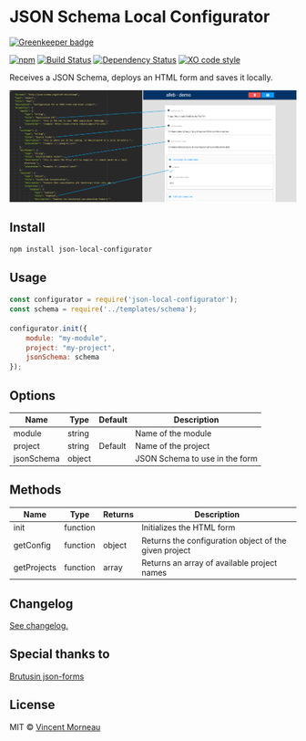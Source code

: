 # JSON Schema Local Configurator

[![Greenkeeper badge](https://badges.greenkeeper.io/vincentmorneau/json-local-configurator.svg)](https://greenkeeper.io/)

[![npm](https://img.shields.io/npm/v/json-local-configurator.svg)]() [![Build Status](https://travis-ci.org/vincentmorneau/json-local-configurator.svg?branch=master)](https://travis-ci.org/vincentmorneau/json-local-configurator) [![Dependency Status](https://david-dm.org/vincentmorneau/json-local-configurator.svg)](https://david-dm.org/vincentmorneau/json-local-configurator) [![XO code style](https://img.shields.io/badge/code_style-XO-5ed9c7.svg)](https://github.com/sindresorhus/xo)

Receives a JSON Schema, deploys an HTML form and saves it locally.

![demo](/docs/demo.png)

## Install
```
npm install json-local-configurator
```

## Usage
```javascript
const configurator = require('json-local-configurator');
const schema = require('../templates/schema');

configurator.init({
    module: "my-module",
    project: "my-project",
    jsonSchema: schema
});
```

## Options
Name | Type | Default | Description
--- | --- | --- | ---
module | string | | Name of the module
project | string | Default | Name of the project
jsonSchema | object | | JSON Schema to use in the form

## Methods
Name | Type | Returns | Description
--- | --- | --- | ---
init | function | | Initializes the HTML form
getConfig | function | object | Returns the configuration object of the given project
getProjects | function | array | Returns an array of available project names

## Changelog
[See changelog.](changelog.md)

## Special thanks to
[Brutusin json-forms](https://github.com/brutusin/json-forms)

## License
MIT © [Vincent Morneau](http://vmorneau.me)
